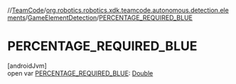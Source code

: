 //[TeamCode](../../../index.md)/[org.robotics.robotics.xdk.teamcode.autonomous.detection.elements](../index.md)/[GameElementDetection](index.md)/[PERCENTAGE_REQUIRED_BLUE](-p-e-r-c-e-n-t-a-g-e_-r-e-q-u-i-r-e-d_-b-l-u-e.md)

# PERCENTAGE_REQUIRED_BLUE

[androidJvm]\
open var [PERCENTAGE_REQUIRED_BLUE](-p-e-r-c-e-n-t-a-g-e_-r-e-q-u-i-r-e-d_-b-l-u-e.md): [Double](https://kotlinlang.org/api/latest/jvm/stdlib/kotlin/-double/index.html)
